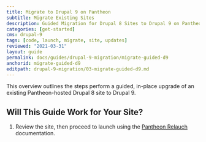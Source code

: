 ```yaml
---
title: Migrate to Drupal 9 on Pantheon
subtitle: Migrate Existing Sites
description: Guided Migration for Drupal 8 Sites to Drupal 9 on Pantheon
categories: [get-started]
cms: drupal-9
tags: [code, launch, migrate, site, updates]
reviewed: "2021-03-31"
layout: guide
permalink: docs/guides/drupal-9-migration/migrate-guided-d9
anchorid: migrate-guided-d9
editpath: drupal-9-migration/03-migrate-guided-d9.md
---
```


This overview outlines the steps perform a guided, in-place upgrade of an existing Pantheon-hosted Drupal 8 site to Drupal 9.

## Will This Guide Work for Your Site?

<Partial file="drupal-9/upgrade-site-requirements.md" />

1. Review the site, then proceed to launch using the [Pantheon Relauch](/relaunch) documentation.
